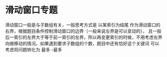 #               滑动窗口专题
滑动窗口一般是与子数组有关，一般思考方式是 以某索引为结尾 作为滑动窗口的右界，根据题目条件控制滑动窗口的边界（一般来说左界是可以变动的），
且一般后一索引的左界大于等于前一索引的左界，所以再变更索引的时候，不用考虑左界向做移动的情况。如果遇到要求子数组的个数，题目中还有恰好这个关键词
可以考虑将问题转化为 最多 -最多